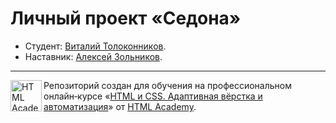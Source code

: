 # Личный проект «Седона» 

* Студент: [Виталий Толоконников](https://up.htmlacademy.ru/adaptive/27/user/2247453).
* Наставник: [Алексей Зольников](https://htmlacademy.ru/profile/id870391).

---

<a href="https://htmlacademy.ru/intensive/adaptive"><img align="left" width="50" height="50" alt="HTML Academy" src="https://up.htmlacademy.ru/static/img/intensive/adaptive/logo-for-github-2.png"></a>

Репозиторий создан для обучения на профессиональном онлайн‑курсе «[HTML и CSS. Адаптивная вёрстка и автоматизация](https://htmlacademy.ru/intensive/adaptive)» от [HTML Academy](https://htmlacademy.ru).

[check-image]: https://github.com/htmlacademy-adaptive/2247453-sedona-27/workflows/Project%20check/badge.svg?branch=master
[check-url]: https://github.com/htmlacademy-adaptive/2247453-sedona-27/actions
